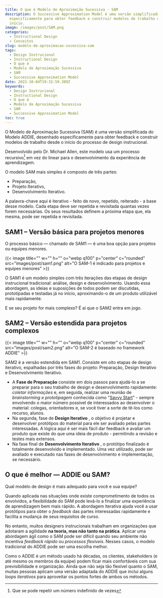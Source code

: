 ```yaml
---
title: O que é Modelo de Aproximação Sucessiva - SAM
description: O Successive Approximation Model é uma versão simplificada do ADDIE, desenhado
  especificamente para obter feedback e construir modelos de trabalho desde o
  início.
image: /images/post/SAM.png
categories:
  - Instructional Design
  - Conceitos
slug: modelo-de-aproximacao-sucessiva-sam
tags:
  - Design Instrucional
  - Instructional Design
  - O que é
  - Modelo de Aproximação Sucessiva
  - SAM
  - Successive Approximation Model
date: 2022-10-04T19:32:59.389Z
keywords:
  - Design Instrucional
  - Instructional Design
  - O que é
  - Modelo de Aproximação Sucessiva
  - SAM
  - Successive Approximation Model
toc: true
---
```


O Modelo de Aproximação Sucessiva (SAM) é uma versão simplificada do Modelo ADDIE, desenhado especificamente para obter feedback e construir modelos de trabalho desde o início do processo de design instrucional.

Desenvolvido pelo Dr. Michael Allen, este modelo usa um processo recursivo[^1] em vez do linear para o desenvolvimento da experiência de aprendizagem. 
[^1]: Que se pode repetir um número indefinido de vezes

O modelo SAM mais simples é composto de três partes: 
- Preparação, 
- Projeto Iterativo,
- Desenvolvimento Iterativo. 

A palavra-chave aqui é iterativo - feito de novo, repetido, reiterado - a base desse modelo. Cada etapa deve ser repetida e revisitada quantas vezes forem necessárias. Os seus resultados definem a próxima etapa que, ela mesma, pode ser repetida e revisitada.

## **SAM1** – Versão básica para projetos menores

O processo básico — chamado de SAM1 — é uma boa opção para projetos ou equipes menores. 

{{< image title="" w="" h="" o="webp q100" p="center" c="rounded" src="images/post/sam1.png" alt="O SAM-1 é indicado para projetos e equipes menores" >}}


O SAM1 é um modelo simples com três iterações das etapas de design instrucional tradicional: análise, design e desenvolvimento. Usando essa abordagem, as ideias e suposições de todos podem ser discutidas, prototipadas e testadas já no início, aproximando-o de um produto utilizável mais rapidamente.

E se seu projeto for mais complexo? É aí que o SAM2 entra em jogo.

## **SAM2** – Versão estendida para projetos complexos

{{< image title="" w="" h="" o="webp q100" p="center" c="rounded" src="images/post/sam2.png" alt="O SAM-2 é baseado no framework ADDIE" >}}

SAM2 é a versão estendida em SAM1. Consiste em oito etapas de design iterativo, espalhadas por três fases do projeto: Preparação, Design Iterativo e Desenvolvimento Iterativo.

- A **Fase de Preparação** consiste em dois passos para ajudá-lo a se preparar para o seu trabalho de design e desenvolvimento rapidamente: *coletar informações* e, em seguida, realizar uma reunião de *brainstorming e prototipagem* conhecida como "[Savvy Start](http://info.alleninteractions.com/iterative-design-in-action-implementing-the-savvy-start)" - sempre envolvendo o maior número possível de interessados ao desenvolver o material: colegas, orientadores e, se você tiver a sorte de tê-los como recurso, alunos.
- Na segunda, fase de **Design Iterativo** , o objetivo é projetar e desenvolver protótipos do material para ele ser avaliado pelas partes interessadas. A lógica aqui é ser mais fácil dar feedback e avaliar um produto que existe do que uma ideia de produto - permitindo a revisão e testes mais extensos.
- Na fase final de **Desenvolvimento Iterativo** , o protótipo finalizado é totalmente desenvolvido e implementado. Uma vez utilizado, pode ser avaliado e executado nas fases de desenvolvimento e implementação, se necessário.

## O que é melhor — ADDIE ou SAM?

Qual modelo de design é mais adequado para você e sua equipe?

Quando aplicada nas situações onde existe comprometimento de todos os envolvidos, a flexibilidade do SAM pode levá-lo a finalizar uma experiência de aprendizagem bem mais rápido. A abordagem iterativa ajuda você a usar protótipos para obter o *feedback* das partes interessadas rapidamente e facilita a mudança de seus requisitos de curso. 

No entanto, muitos designers instrucionais trabalham em organizações que adotaram a agilidade **na teoria, mas não tanto na prática**. Aplicar uma abordagem ágil como o SAM pode ser difícil quando seu ambiente não incentiva *feedback rápido* ou *processos flexíveis*. Nesses casos, o modelo tradicional do ADDIE pode ser uma escolha melhor.

Como o ADDIE é um método usado há décadas, os clientes, stakeholders (e até mesmo os membros da equipe) podem ficar mais confortáveis com sua previsibilidade e organização. Ainda que não seja tão flexível quanto o SAM, muitas pessoas aplicam uma versão adaptada do ADDIE que inclui alguns *loops iterativos* para aproveitar os pontos fortes de ambos os métodos.